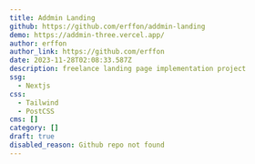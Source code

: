 ```yaml
---
title: Addmin Landing
github: https://github.com/erffon/addmin-landing
demo: https://addmin-three.vercel.app/
author: erffon
author_link: https://github.com/erffon
date: 2023-11-28T02:08:33.587Z
description: freelance landing page implementation project
ssg:
  - Nextjs
css:
  - Tailwind
  - PostCSS
cms: []
category: []
draft: true
disabled_reason: Github repo not found
---
```


